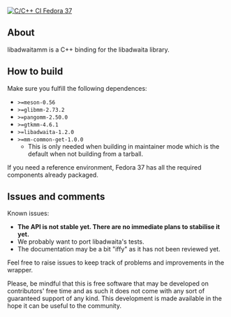 [![C/C++ CI Fedora 37](https://github.com/rofirrim/libadwaitamm/actions/workflows/meson-fedora.yml/badge.svg)](https://github.com/rofirrim/libadwaitamm/actions/workflows/meson-fedora.yml)

## About

libadwaitamm is a C++ binding for the libadwaita library.

## How to build

Make sure you fulfill the following dependences:

 - `>=meson-0.56`
 - `>=glibmm-2.73.2`
 - `>=pangomm-2.50.0`
 - `>=gtkmm-4.6.1`
 - `>=libadwaita-1.2.0`
 - `>=mm-common-get-1.0.0`
   - This is only needed when building in maintainer mode which is the default when not building from a tarball.

If you need a reference environment, Fedora 37 has all the required components
already packaged.

## Issues and comments

Known issues:
 - **The API is not stable yet. There are no immediate plans to stabilise it yet.**
 - We probably want to port libadwaita's tests.
 - The documentation may be a bit "iffy" as it has not been reviewed yet.

Feel free to raise issues to keep track of problems and improvements in the
wrapper.

Please, be mindful that this is free software that may be developed on
contributors' free time and as such it does not come with any sort of
guaranteed support of any kind. This development is made available in the hope
it can be useful to the community.
